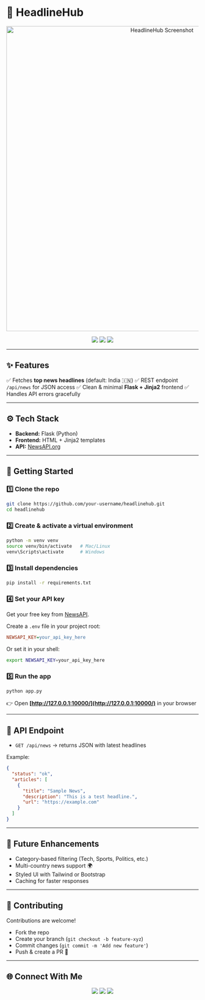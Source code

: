 

# 📰 HeadlineHub

<p align="center">
  <img src="screenshot.png" alt="HeadlineHub Screenshot" width="800"/>
</p>  

<p align="center">
  <img src="https://img.shields.io/badge/Python-3.13-blue?style=for-the-badge&logo=python&logoColor=white" />
  <img src="https://img.shields.io/badge/Flask-2.3-black?style=for-the-badge&logo=flask&logoColor=white" />
  <img src="https://img.shields.io/badge/NewsAPI-powered-orange?style=for-the-badge&logo=rss&logoColor=white" />
</p>  

---

## ✨ Features

✅ Fetches **top news headlines** (default: India 🇮🇳)
✅ REST endpoint `/api/news` for JSON access
✅ Clean & minimal **Flask + Jinja2** frontend
✅ Handles API errors gracefully

---

## ⚙️ Tech Stack

* **Backend:** Flask (Python)
* **Frontend:** HTML + Jinja2 templates
* **API:** [NewsAPI.org](https://newsapi.org)

---

## 🚀 Getting Started

### 1️⃣ Clone the repo

```bash
git clone https://github.com/your-username/headlinehub.git
cd headlinehub
```

### 2️⃣ Create & activate a virtual environment

```bash
python -m venv venv
source venv/bin/activate   # Mac/Linux
venv\Scripts\activate      # Windows
```

### 3️⃣ Install dependencies

```bash
pip install -r requirements.txt
```

### 4️⃣ Set your API key

Get your free key from [NewsAPI](https://newsapi.org/register).

Create a `.env` file in your project root:

```ini
NEWSAPI_KEY=your_api_key_here
```

Or set it in your shell:

```bash
export NEWSAPI_KEY=your_api_key_here
```

### 5️⃣ Run the app

```bash
python app.py
```

👉 Open **[http://127.0.0.1:10000/](http://127.0.0.1:10000/)** in your browser

---

## 📡 API Endpoint

* `GET /api/news` → returns JSON with latest headlines

Example:

```json
{
  "status": "ok",
  "articles": [
    {
      "title": "Sample News",
      "description": "This is a test headline.",
      "url": "https://example.com"
    }
  ]
}
```

---

## 🔮 Future Enhancements

* Category-based filtering (Tech, Sports, Politics, etc.)
* Multi-country news support 🌍
* Styled UI with Tailwind or Bootstrap
* Caching for faster responses

---

## 🤝 Contributing

Contributions are welcome!

* Fork the repo
* Create your branch (`git checkout -b feature-xyz`)
* Commit changes (`git commit -m 'Add new feature'`)
* Push & create a PR 🚀

---

## 🌐 Connect With Me

<p align="center">
  <a href="https://github.com/Anna-Simmi"><img src="https://img.shields.io/badge/GitHub-%23121011.svg?&style=for-the-badge&logo=github&logoColor=white" /></a>
  <a href="https://www.linkedin.com/in/anna-simmi-m-d-797ba8339"><img src="https://img.shields.io/badge/LinkedIn-%230077B5.svg?&style=for-the-badge&logo=linkedin&logoColor=white" /></a>
  <a href="mailto:annasimmim@gmail.com"><img src="https://img.shields.io/badge/Email-D14836?style=for-the-badge&logo=gmail&logoColor=white" /></a>
</p>  
